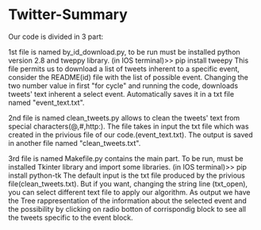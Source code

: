 # Twitter-Summary
Our code is divided in 3 part:

1st file is named by_id_download.py, to be run must be installed python version 2.8 and tweppy library.
(in IOS terminal)>> pip install tweepy
This file permits us to download a list of tweets inherent to a specific event, consider the README(id) file with the list of possible event. Changing the two number value in first "for cycle" and running the code, downloads tweets' text inherent a select event. Automatically saves it in a txt file named "event_text.txt".

2nd file is named clean_tweets.py allows to clean the tweets' text from special characters(@,#,http:). The file takes in input the txt file which was created in the privious file of our code.(event_text.txt). The output is saved in another file named "clean_tweets.txt".

3rd file is named Makefile.py contains the main part. To be run, must be installed Tkinter library and import some libraries.
(in IOS terminal)>> pip install python-tk
The default input is the txt file produced by the privious file(clean_tweets.txt). But if you want, changing the string line (txt_open), you can select different text file to apply our algorithm.
As output we have the Tree rappresentation of the information about the selected event and the possibility by clicking on radio botton of corrispondig block to see all the tweets specific to the event block. 

